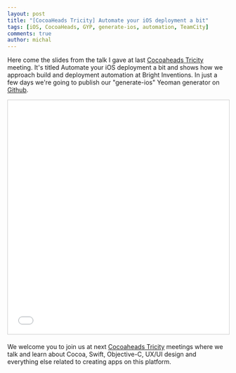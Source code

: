 ```yaml
---
layout: post
title: "[CocoaHeads Tricity] Automate your iOS deployment a bit"
tags: [iOS, CocoaHeads, GYP, generate-ios, automation, TeamCity]
comments: true
author: michal
---
```


Here come the slides from the talk I gave at last [Cocoaheads Tricity](https://www.facebook.com/CocoaHeadsTricity) meeting. It's titled Automate your iOS deployment a bit
and shows how we approach build and deployment automation at Bright Inventions. In just a few days we're going to publish our "generate-ios" Yeoman generator on [Github](http://www.github.com/bright).

<iframe src="//www.slideshare.net/slideshow/embed_code/key/sunBtQodqpzSbi" width="637" height="532" frameborder="0" marginwidth="0" marginheight="0" scrolling="no" style="border:1px solid #CCC; border-width:1px; margin-bottom:5px; max-width: 100%;" allowfullscreen> </iframe>

We welcome you to join us at next [Cocoaheads Tricity](https://www.facebook.com/CocoaHeadsTricity) meetings where we talk and learn about Cocoa, Swift, Objective-C, UX/UI design and everything else related to creating apps on this platform.




